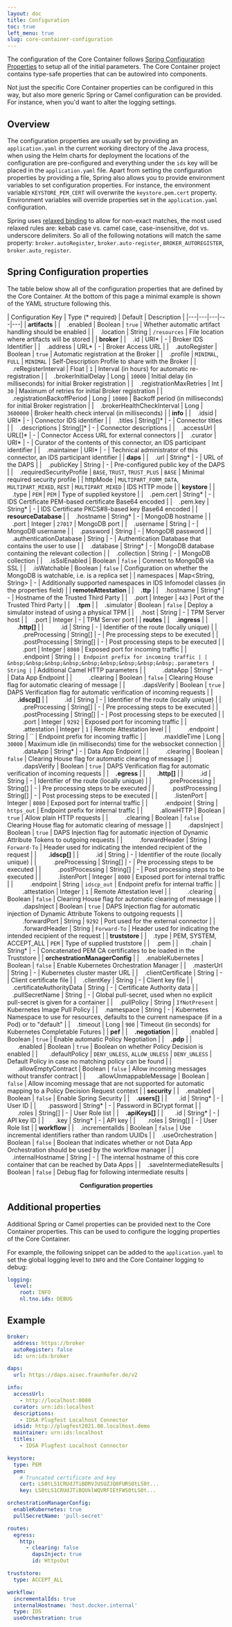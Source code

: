 ```yaml
---
layout: doc
title: Configuration
toc: true
left_menu: true
slug: core-container-configuration
---
```


The configuration of the Core Container follows [Spring Configuration Properties](https://docs.spring.io/spring-boot/docs/current/reference/html/features.html#features.external-config.typesafe-configuration-properties) to setup all of the initial parameters. The Core Container project contains type-safe properties that can be autowired into components.

Not just the specific Core Container properties can be configured in this way, but also more generic Spring or Camel configuration can be provided. For instance, when you'd want to alter the logging settings.

## Overview

The configuration properties are usually set by providing an `application.yaml` in the current working directory of the Java process, when using the Helm charts for deployment the locations of the configuration are pre-configured and everything under the `ids` key will be placed in the `application.yaml` file. Apart from setting the configuration properties by providing a file, Spring also allows you to provide environment variables to set configuration properties. For instance, the environment variable `KEYSTORE_PEM_CERT` will overwrite the `keystore.pem.cert` property. Environment variables will override properties set in the `application.yaml` configuration.

Spring uses [relaxed binding](https://docs.spring.io/spring-boot/docs/current/reference/html/features.html#features.external-config.typesafe-configuration-properties.relaxed-binding) to allow for non-exact matches, the most used relaxed rules are: kebab case vs. camel case, case-insensitive, dot vs. underscore delimiters. So all of the following notations will match the same property: `broker.autoRegister`, `broker.auto-register`, `BROKER_AUTOREGISTER`, `broker.auto_register`. 

## Spring Configuration properties

The table below show all of the configuration properties that are defined by the Core Container. At the bottom of this page a minimal example is shown of the YAML structure following this.

| Configuration Key | Type (* required) | Default | Description |
|---|---|---|---|---|
| **artifacts** |
| &nbsp;&nbsp;&nbsp;.enabled | Boolean | `true` | Whether automatic artifact handling should be enabled |
| &nbsp;&nbsp;&nbsp;.location | String | `/resources` | File location where artifacts will be stored |
| **broker** |
| &nbsp;&nbsp;&nbsp;.id | URI* | - | Broker IDS Identifier |
| &nbsp;&nbsp;&nbsp;.address | URL* | - | Broker Access URL |
| &nbsp;&nbsp;&nbsp;.autoRegister | Boolean | `true` | Automatic registration at the Broker |
| &nbsp;&nbsp;&nbsp;.profile | `MINIMAL`, `FULL` | `MINIMAL` | Self-Description Profile to share with the Broker |
| &nbsp;&nbsp;&nbsp;.reRegisterInterval | Float | `1` | Interval (in hours) for automatic re-registration |
| &nbsp;&nbsp;&nbsp;.brokerInitialDelay | Long | `10000` | Initial delay (in milliseconds) for initial Broker registration |
| &nbsp;&nbsp;&nbsp;.registrationMaxRetries | Int | `30` | Maximum of retries for initial Broker registration |
| &nbsp;&nbsp;&nbsp;.registrationBackoffPeriod | Long | `10000` | Backoff period (in milliseconds) for initial Broker registration |
| &nbsp;&nbsp;&nbsp;.brokerHealthCheckInterval | Long | `3600000` | Broker health check interval (in milliseconds) |
| **info** |
| &nbsp;&nbsp;&nbsp;.idsid | URI* | - | Connector IDS identifier |
| &nbsp;&nbsp;&nbsp;.titles | String[]* | - | Connector titles |
| &nbsp;&nbsp;&nbsp;.descriptions | String[]* | - | Connector descriptions |
| &nbsp;&nbsp;&nbsp;.accessUrl | URL[]* | - | Connector Access URL for external connectors |
| &nbsp;&nbsp;&nbsp;.curator | URI* | - | Curator of the contents of this connector, an IDS participant identifier |
| &nbsp;&nbsp;&nbsp;.maintainer | URI* | - | Technical administrator of this connector, an IDS participant identifier |
| **daps** |
| &nbsp;&nbsp;&nbsp;.url | String* | - | URL of the DAPS |
| &nbsp;&nbsp;&nbsp;.publicKey | String | - | Pre-configured public key of the DAPS |
| &nbsp;&nbsp;&nbsp;.requiredSecurityProfile | `BASE`, `TRUST`, `TRUST_PLUS` | `BASE` | Minimal required security profile |
| httpMode | `MULTIPART_FORM_DATA`, `MULTIPART_MIXED`, `REST` | `MULTIPART_MIXED` | IDS HTTP mode |
| **keystore** |
| &nbsp;&nbsp;&nbsp;.type | `PEM` | `PEM` | Type of supplied keystore |
| &nbsp;&nbsp;&nbsp;.pem.cert | String* | - | IDS Certificate PEM-based certificate Base64 encoded |
| &nbsp;&nbsp;&nbsp;.pem.key | String* | - | IDS Certificate PKCS#8-based key Base64 encoded |
| **resourceDatabase** |
| &nbsp;&nbsp;&nbsp;.hostname | String* | - | MongoDB hostname |
| &nbsp;&nbsp;&nbsp;.port | Integer | `27017` | MongoDB port |
| &nbsp;&nbsp;&nbsp;.username | String | - | MongoDB username |
| &nbsp;&nbsp;&nbsp;.password | String | - | MongoDB password |
| &nbsp;&nbsp;&nbsp;.authenticationDatabase | String | - | Authentication Database that contains the user to use |
| &nbsp;&nbsp;&nbsp;.database | String* | - | MongoDB database containing the relevant collection |
| &nbsp;&nbsp;&nbsp;.collection | String | - | MongoDB collection |
| &nbsp;&nbsp;&nbsp;.isSslEnabled | Boolean | `false` | Connect to MongoDB via SSL |
| &nbsp;&nbsp;&nbsp;.isWatchable | Boolean | `false` | Configuration on whether the MongoDB is watchable, i.e. is a replica set |
| namespaces | Map<String, String> | - | Additionally supported namespaces in IDS Infomodel classes (in the properties field) |
| **remoteAttestation** |
| &nbsp;&nbsp;&nbsp;**.ttp** |
| &nbsp;&nbsp;&nbsp;.hostname | String* | - | Hostname of the Trusted Third Party |
| &nbsp;&nbsp;&nbsp;.port | Integer | `443` | Port of the Trusted Third Party |
| &nbsp;&nbsp;&nbsp;**.tpm** |
| &nbsp;&nbsp;&nbsp;.simulator | Boolean | `false` | Deploy a simulator instead of using a physical TPM |
| &nbsp;&nbsp;&nbsp;.host | String | - | TPM Server host |
| &nbsp;&nbsp;&nbsp;.port | Integer | - | TPM Server port |
| **routes** |
| &nbsp;&nbsp;&nbsp;**.ingress** |
| &nbsp;&nbsp;&nbsp;&nbsp;&nbsp;&nbsp;**.http[]** |
| &nbsp;&nbsp;&nbsp;&nbsp;&nbsp;&nbsp;&nbsp;&nbsp;&nbsp;.id | String | - | Identifier of the route (locally unique) |
| &nbsp;&nbsp;&nbsp;&nbsp;&nbsp;&nbsp;&nbsp;&nbsp;&nbsp;.preProcessing | String[] | - | Pre processing steps to be executed |
| &nbsp;&nbsp;&nbsp;&nbsp;&nbsp;&nbsp;&nbsp;&nbsp;&nbsp;.postProcessing | String[] | - | Post processing steps to be executed |
| &nbsp;&nbsp;&nbsp;&nbsp;&nbsp;&nbsp;&nbsp;&nbsp;&nbsp;.port | Integer | `8080` | Exposed port for incoming traffic |
| &nbsp;&nbsp;&nbsp;&nbsp;&nbsp;&nbsp;&nbsp;&nbsp;&nbsp;.endpoint | String | `` | Endpoint prefix for incoming traffic |
| &nbsp;&nbsp;&nbsp;&nbsp;&nbsp;&nbsp;&nbsp;&nbsp;&nbsp;.parameters | String | `` | Additional Camel HTTP parameters |
| &nbsp;&nbsp;&nbsp;&nbsp;&nbsp;&nbsp;&nbsp;&nbsp;&nbsp;.dataApp | String* | - | Data App Endpoint |
| &nbsp;&nbsp;&nbsp;&nbsp;&nbsp;&nbsp;&nbsp;&nbsp;&nbsp;.clearing | Boolean | `false` | Clearing House flag for automatic clearing of message |
| &nbsp;&nbsp;&nbsp;&nbsp;&nbsp;&nbsp;&nbsp;&nbsp;&nbsp;.dapsVerify | Boolean | `true` | DAPS Verification flag for automatic verification of incoming requests |
| &nbsp;&nbsp;&nbsp;&nbsp;&nbsp;&nbsp;**.idscp[]** |
| &nbsp;&nbsp;&nbsp;&nbsp;&nbsp;&nbsp;&nbsp;&nbsp;&nbsp;.id | String | - | Identifier of the route (locally unique) |
| &nbsp;&nbsp;&nbsp;&nbsp;&nbsp;&nbsp;&nbsp;&nbsp;&nbsp;.preProcessing | String[] | - | Pre processing steps to be executed |
| &nbsp;&nbsp;&nbsp;&nbsp;&nbsp;&nbsp;&nbsp;&nbsp;&nbsp;.postProcessing | String[] | - | Post processing steps to be executed |
| &nbsp;&nbsp;&nbsp;&nbsp;&nbsp;&nbsp;&nbsp;&nbsp;&nbsp;.port | Integer | `9292` | Exposed port for incoming traffic |
| &nbsp;&nbsp;&nbsp;&nbsp;&nbsp;&nbsp;&nbsp;&nbsp;&nbsp;.attestation | Integer | `1` | Remote Attestation level |
| &nbsp;&nbsp;&nbsp;&nbsp;&nbsp;&nbsp;&nbsp;&nbsp;&nbsp;.endpoint | String | `` | Endpoint prefix for incoming traffic |
| &nbsp;&nbsp;&nbsp;&nbsp;&nbsp;&nbsp;&nbsp;&nbsp;&nbsp;.maxIdleTime | Long | `30000` | Maximum idle (in milliseconds) time for the websocket connection |
| &nbsp;&nbsp;&nbsp;&nbsp;&nbsp;&nbsp;&nbsp;&nbsp;&nbsp;.dataApp | String* | - | Data App Endpoint |
| &nbsp;&nbsp;&nbsp;&nbsp;&nbsp;&nbsp;&nbsp;&nbsp;&nbsp;.clearing | Boolean | `false` | Clearing House flag for automatic clearing of message |
| &nbsp;&nbsp;&nbsp;&nbsp;&nbsp;&nbsp;&nbsp;&nbsp;&nbsp;.dapsVerify | Boolean | `true` | DAPS Verification flag for automatic verification of incoming requests |
| &nbsp;&nbsp;&nbsp;**.egress** |
| &nbsp;&nbsp;&nbsp;&nbsp;&nbsp;&nbsp;**.http[]** |
| &nbsp;&nbsp;&nbsp;&nbsp;&nbsp;&nbsp;&nbsp;&nbsp;&nbsp;.id | String | - | Identifier of the route (locally unique) |
| &nbsp;&nbsp;&nbsp;&nbsp;&nbsp;&nbsp;&nbsp;&nbsp;&nbsp;.preProcessing | String[] | - | Pre processing steps to be executed |
| &nbsp;&nbsp;&nbsp;&nbsp;&nbsp;&nbsp;&nbsp;&nbsp;&nbsp;.postProcessing | String[] | - | Post processing steps to be executed |
| &nbsp;&nbsp;&nbsp;&nbsp;&nbsp;&nbsp;&nbsp;&nbsp;&nbsp;.listenPort | Integer | `8080` | Exposed port for internal traffic |
| &nbsp;&nbsp;&nbsp;&nbsp;&nbsp;&nbsp;&nbsp;&nbsp;&nbsp;.endpoint | String | `https_out` | Endpoint prefix for internal traffic |
| &nbsp;&nbsp;&nbsp;&nbsp;&nbsp;&nbsp;&nbsp;&nbsp;&nbsp;.allowHTTP | Boolean | `true` | Allow plain HTTP requests |
| &nbsp;&nbsp;&nbsp;&nbsp;&nbsp;&nbsp;&nbsp;&nbsp;&nbsp;.clearing | Boolean | `false` | Clearing House flag for automatic clearing of message |
| &nbsp;&nbsp;&nbsp;&nbsp;&nbsp;&nbsp;&nbsp;&nbsp;&nbsp;.dapsInject | Boolean | `true` | DAPS Injection flag for automatic injection of Dynamic Attribute Tokens to outgoing requests |
| &nbsp;&nbsp;&nbsp;&nbsp;&nbsp;&nbsp;&nbsp;&nbsp;&nbsp;.forwardHeader | String | `Forward-To` | Header used for indicating the intended recipient of the request |
| &nbsp;&nbsp;&nbsp;&nbsp;&nbsp;&nbsp;**.idscp[]** |
| &nbsp;&nbsp;&nbsp;&nbsp;&nbsp;&nbsp;&nbsp;&nbsp;&nbsp;.id | String | - | Identifier of the route (locally unique) |
| &nbsp;&nbsp;&nbsp;&nbsp;&nbsp;&nbsp;&nbsp;&nbsp;&nbsp;.preProcessing | String[] | - | Pre processing steps to be executed |
| &nbsp;&nbsp;&nbsp;&nbsp;&nbsp;&nbsp;&nbsp;&nbsp;&nbsp;.postProcessing | String[] | - | Post processing steps to be executed |
| &nbsp;&nbsp;&nbsp;&nbsp;&nbsp;&nbsp;&nbsp;&nbsp;&nbsp;.listenPort | Integer | `8080` | Exposed port for internal traffic |
| &nbsp;&nbsp;&nbsp;&nbsp;&nbsp;&nbsp;&nbsp;&nbsp;&nbsp;.endpoint | String | `idscp_out` | Endpoint prefix for internal traffic |
| &nbsp;&nbsp;&nbsp;&nbsp;&nbsp;&nbsp;&nbsp;&nbsp;&nbsp;.attestation | Integer | `1` | Remote Attestation level |
| &nbsp;&nbsp;&nbsp;&nbsp;&nbsp;&nbsp;&nbsp;&nbsp;&nbsp;.clearing | Boolean | `false` | Clearing House flag for automatic clearing of message |
| &nbsp;&nbsp;&nbsp;&nbsp;&nbsp;&nbsp;&nbsp;&nbsp;&nbsp;.dapsInject | Boolean | `true` | DAPS Injection flag for automatic injection of Dynamic Attribute Tokens to outgoing requests |
| &nbsp;&nbsp;&nbsp;&nbsp;&nbsp;&nbsp;&nbsp;&nbsp;&nbsp;.forwardPort | String | `9292` | Port used for the external connector |
| &nbsp;&nbsp;&nbsp;&nbsp;&nbsp;&nbsp;&nbsp;&nbsp;&nbsp;.forwardHeader | String | `Forward-To` | Header used for indicating the intended recipient of the request |
| **truststore** |
| &nbsp;&nbsp;&nbsp;.type | PEM, SYSTEM, ACCEPT_ALL | `PEM` | Type of supplied truststore |
| &nbsp;&nbsp;&nbsp;.pem |
| &nbsp;&nbsp;&nbsp;&nbsp;&nbsp;&nbsp;.chain | String* | - | Concatenated PEM CA certificates to be loaded in the Truststore |
| **orchestrationManagerConfig** |
| &nbsp;&nbsp;&nbsp;.enableKubernetes | Boolean | `false` | Enable Kubernetes Orchestration Manager |
| &nbsp;&nbsp;&nbsp;.masterUrl | String | - | Kubernetes cluster master URL |
| &nbsp;&nbsp;&nbsp;.clientCertificate | String | - | Client certificate file |
| &nbsp;&nbsp;&nbsp;.clientKey | String | - | Client key file |
| &nbsp;&nbsp;&nbsp;.certificateAuthorityData | String | - | Certificate Authority data |
| &nbsp;&nbsp;&nbsp;.pullSecretName | String | - | Global pull-secret, used when no explicit pull-secret is given for a container |
| &nbsp;&nbsp;&nbsp;.pullPolicy | String | `IfNotPresent` | Kubernetes Image Pull Policy |
| &nbsp;&nbsp;&nbsp;.namespace | String | - | Kubernetes Namespace to use for resources, defaults to the current namespace (if in a Pod) or to "default" |
| &nbsp;&nbsp;&nbsp;.timeout | Long | `900` | Timeout (in seconds) for Kubernetes Completable Futures |
| **pef** |
| &nbsp;&nbsp;&nbsp;**.negotiation** |
| &nbsp;&nbsp;&nbsp;&nbsp;&nbsp;&nbsp;.enabled | Boolean | `true` | Enable automatic Policy Negotiation |
| &nbsp;&nbsp;&nbsp;**.pdp** |
| &nbsp;&nbsp;&nbsp;&nbsp;&nbsp;&nbsp;.enabled | Boolean | `true` | Boolean on whether Policy Decision is enabled |
| &nbsp;&nbsp;&nbsp;&nbsp;&nbsp;&nbsp;.defaultPolicy | `DENY_UNLESS`, `ALLOW_UNLESS` | `DENY_UNLESS` | Default Policy in case no matching policy can be found |
| &nbsp;&nbsp;&nbsp;&nbsp;&nbsp;&nbsp;.allowEmptyContract | Boolean | `false` | Allow incoming messages without transfer contract |
| &nbsp;&nbsp;&nbsp;&nbsp;&nbsp;&nbsp;.allowUnmappableMessage | Boolean | `false` | Allow incoming message that are not supported for automatic mapping to a Policy Decision Request context |
| **security** |
| &nbsp;&nbsp;&nbsp;.enabled | Boolean | `false` | Enable Spring Security |
| &nbsp;&nbsp;&nbsp;**.users[]** |
| &nbsp;&nbsp;&nbsp;&nbsp;&nbsp;&nbsp;.id | String* | - | User ID |
| &nbsp;&nbsp;&nbsp;&nbsp;&nbsp;&nbsp;.password | String* | - | Password in BCrypt format |
| &nbsp;&nbsp;&nbsp;&nbsp;&nbsp;&nbsp;.roles | String[] | - | User Role list |
| &nbsp;&nbsp;&nbsp;**.apiKeys[]** |
| &nbsp;&nbsp;&nbsp;&nbsp;&nbsp;&nbsp;.id | String* | - | API key ID |
| &nbsp;&nbsp;&nbsp;&nbsp;&nbsp;&nbsp;.key | String* | - | API key |
| &nbsp;&nbsp;&nbsp;&nbsp;&nbsp;&nbsp;.roles | String[] | - | User Role list |
| **workflow** |
| &nbsp;&nbsp;&nbsp;.incrementalIds | Boolean | `false` | Use incremental identifiers rather than random UUIDs |
| &nbsp;&nbsp;&nbsp;.useOrchestration | Boolean | `false` | Boolean that indicates whether or not Data App Orchestration should be used by the workflow manager |
| &nbsp;&nbsp;&nbsp;.internalHostname | String | - | The internal hostname of this core container that can be reached by Data Apps |
| &nbsp;&nbsp;&nbsp;.saveIntermediateResults | Boolean | `false` | Debug flag for following intermediate results |

<center><strong>Configuration properties</strong></center>

## Additional properties

Additional Spring or Camel properties can be provided next to the Core Container properties. This can be used to configure the logging properties of the Core Container.

For example, the following snippet can be added to the `application.yaml` to set the global logging level to `INFO` and the Core Container logging to debug:
~~~ yaml
logging:
  level:
    root: INFO
    nl.tno.ids: DEBUG
~~~

## Example
~~~ yaml
broker:
  address: https://broker
  autoRegister: false
  id: urn:ids:broker

daps:
  url: https://daps.aisec.fraunhofer.de/v2

info:
  accessUrl:
    - http://localhost:8080
  curator: urn:ids:localhost
  descriptions:
    - IDSA Plugfest Localhost Connector
  idsid: http://plugfest2021.08.localhost.demo
  maintainer: urn:ids:localhost
  titles:
    - IDSA Plugfest Localhost Connector

keystore:
  type: PEM
  pem:
    # Truncated certificate and key
    cert: LS0tLS1CRUdJTiBDRVJUSUZJQ0FURS0tLS0t...
    key: LS0tLS1CRUdJTiBQUklWQVRFIEtFWS0tLS0t...

orchestrationManagerConfig:
  enableKubernetes: true
  pullSecretName: 'pull-secret'

routes:
  egress:
    http:
      - clearing: false
        dapsInject: true
        id: HttpsOut

truststore:
  type: ACCEPT_ALL

workflow:
  incrementalIds: true
  internalHostname: 'host.docker.internal'
  type: IDS
  useOrchestration: true
~~~